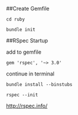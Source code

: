 ##Create Gemfile
```
cd ruby

bundle init
```

##RSpec Startup


add to gemfile

```
gem 'rspec', '~> 3.0'
```

continue in terminal

```
bundle install --binstubs

rspec --init
```

http://rspec.info/
